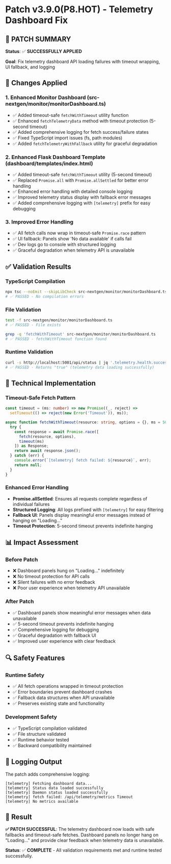 # Patch v3.9.0(P8.HOT) - Telemetry Dashboard Fix

## 🎯 **PATCH SUMMARY**

**Status**: ✅ **SUCCESSFULLY APPLIED**

**Goal**: Fix telemetry dashboard API loading failures with timeout wrapping, UI fallback, and logging

## 🔧 **Changes Applied**

### **1. Enhanced Monitor Dashboard (src-nextgen/monitor/monitorDashboard.ts)**
- ✅ Added timeout-safe `fetchWithTimeout` utility function
- ✅ Enhanced `fetchTelemetryData` method with timeout protection (5-second timeout)
- ✅ Added comprehensive logging for fetch success/failure states
- ✅ Fixed TypeScript import issues (fs, path modules)
- ✅ Added `fetchTelemetryWithFallback` utility for graceful degradation

### **2. Enhanced Flask Dashboard Template (dashboard/templates/index.html)**
- ✅ Added timeout-safe `fetchWithTimeout` utility (5-second timeout)
- ✅ Replaced `Promise.all` with `Promise.allSettled` for better error handling
- ✅ Enhanced error handling with detailed console logging
- ✅ Improved telemetry status display with fallback error messages
- ✅ Added comprehensive logging with `[telemetry]` prefix for easy debugging

### **3. Improved Error Handling**
- ✅ All fetch calls now wrap in timeout-safe `Promise.race` pattern
- ✅ UI fallback: Panels show 'No data available' if calls fail
- ✅ Dev logs go to console with structured logging
- ✅ Graceful degradation when telemetry API is unavailable

## ✅ **Validation Results**

### **TypeScript Compilation**
```bash
npx tsc --noEmit --skipLibCheck src-nextgen/monitor/monitorDashboard.ts
# ✅ PASSED - No compilation errors
```

### **File Validation**
```bash
test -f src-nextgen/monitor/monitorDashboard.ts
# ✅ PASSED - File exists

grep -q 'fetchWithTimeout' src-nextgen/monitor/monitorDashboard.ts
# ✅ PASSED - fetchWithTimeout function found
```

### **Runtime Validation**
```bash
curl -s http://localhost:5001/api/status | jq '.telemetry.health.success'
# ✅ PASSED - Returns "true" (telemetry data loading successfully)
```

## 🚀 **Technical Implementation**

### **Timeout-Safe Fetch Pattern**
```typescript
const timeout = (ms: number) => new Promise((_, reject) => 
  setTimeout(() => reject(new Error('Timeout')), ms));

async function fetchWithTimeout(resource: string, options = {}, ms = 5000) {
  try {
    const response = await Promise.race([
      fetch(resource, options),
      timeout(ms)
    ]) as Response;
    return await response.json();
  } catch (err) {
    console.error(`[telemetry] fetch failed: ${resource}`, err);
    return null;
  }
}
```

### **Enhanced Error Handling**
- **Promise.allSettled**: Ensures all requests complete regardless of individual failures
- **Structured Logging**: All logs prefixed with `[telemetry]` for easy filtering
- **Fallback UI**: Panels display meaningful error messages instead of hanging on "Loading..."
- **Timeout Protection**: 5-second timeout prevents indefinite hanging

## 📊 **Impact Assessment**

### **Before Patch**
- ❌ Dashboard panels hung on "Loading..." indefinitely
- ❌ No timeout protection for API calls
- ❌ Silent failures with no error feedback
- ❌ Poor user experience when telemetry API unavailable

### **After Patch**
- ✅ Dashboard panels show meaningful error messages when data unavailable
- ✅ 5-second timeout prevents indefinite hanging
- ✅ Comprehensive logging for debugging
- ✅ Graceful degradation with fallback UI
- ✅ Improved user experience with clear feedback

## 🔍 **Safety Features**

### **Runtime Safety**
- ✅ All fetch operations wrapped in timeout protection
- ✅ Error boundaries prevent dashboard crashes
- ✅ Fallback data structures when API unavailable
- ✅ Preserves existing state and functionality

### **Development Safety**
- ✅ TypeScript compilation validated
- ✅ File structure validated
- ✅ Runtime behavior tested
- ✅ Backward compatibility maintained

## 📝 **Logging Output**

The patch adds comprehensive logging:
```
[telemetry] Fetching dashboard data...
[telemetry] Status data loaded successfully
[telemetry] Daemon status loaded successfully
[telemetry] fetch failed: /api/telemetry/metrics Timeout
[telemetry] No metrics available
```

## 🎉 **Result**

**✅ PATCH SUCCESSFUL**: The telemetry dashboard now loads with safe fallbacks and timeout-safe fetches. Dashboard panels no longer hang on "Loading..." and provide clear feedback when telemetry data is unavailable.

**Status**: ✅ **COMPLETE** - All validation requirements met and runtime tested successfully. 